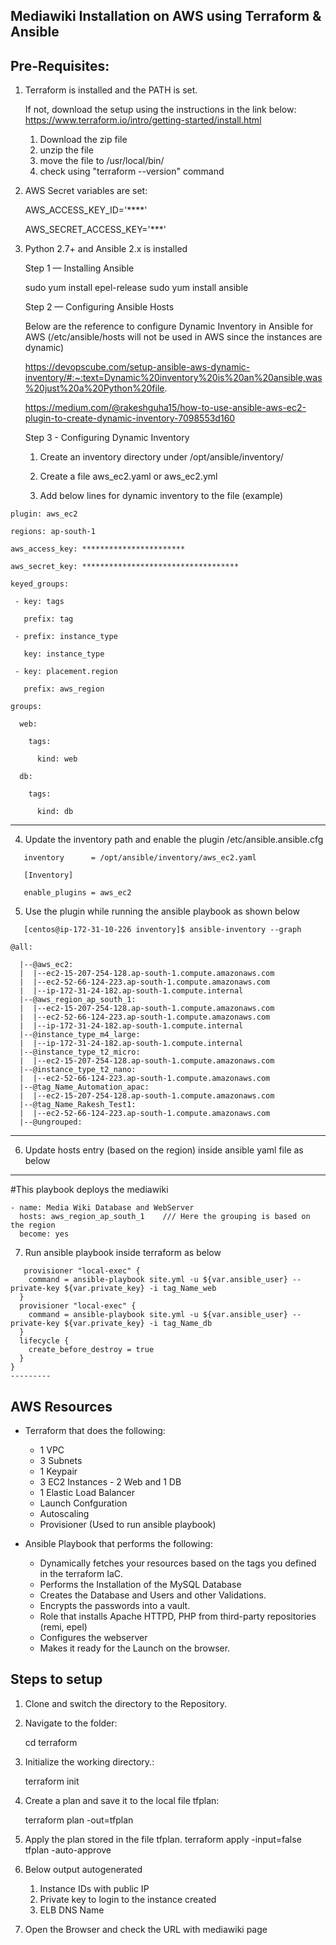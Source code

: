 Mediawiki Installation on AWS using Terraform & Ansible
------------------------------------------------------- 

Pre-Requisites: 
---------------------------
1. Terraform is installed and the PATH is set. 
	
	If not, download the setup using the instructions in the link below: 
	https://www.terraform.io/intro/getting-started/install.html
	1. Download the zip file
	2. unzip the file
	3. move the file to /usr/local/bin/
	4. check using "terraform --version" command
	
2. AWS Secret variables are set: 
	
	AWS_ACCESS_KEY_ID='****'
	
	AWS_SECRET_ACCESS_KEY='***'
	
3. Python 2.7+ and Ansible 2.x is installed
	
   Step 1 — Installing Ansible
   
   sudo yum install epel-release
   sudo yum install ansible
   
   Step 2 — Configuring Ansible Hosts
   
   Below are the reference to configure Dynamic Inventory in Ansible for AWS (/etc/ansible/hosts will not be used in AWS since the instances are dynamic)
   
   https://devopscube.com/setup-ansible-aws-dynamic-inventory/#:~:text=Dynamic%20inventory%20is%20an%20ansible,was%20just%20a%20Python%20file.
   
   https://medium.com/@rakeshguha15/how-to-use-ansible-aws-ec2-plugin-to-create-dynamic-inventory-7098553d160
   
   Step 3 - Configuring Dynamic Inventory
   
   1. Create an inventory directory under /opt/ansible/inventory/
   
   2. Create a file aws_ec2.yaml or aws_ec2.yml 
   
   3. Add below lines for dynamic inventory to the file (example)
   
```   ---
plugin: aws_ec2

regions: ap-south-1

aws_access_key: ***********************

aws_secret_key: ***********************************

keyed_groups:
 
 - key: tags
 
   prefix: tag
 
 - prefix: instance_type
 
   key: instance_type
  
 - key: placement.region
  
   prefix: aws_region

groups:
  
  web:
  
    tags:
    
      kind: web
  
  db:
  
    tags:
    
      kind: db
```
---
   4. Update the inventory path and enable the plugin /etc/ansible.ansible.cfg
```   
   inventory      = /opt/ansible/inventory/aws_ec2.yaml
   
   [Inventory]
   
   enable_plugins = aws_ec2
```   
   5. Use the plugin while running the ansible playbook as shown below
```   
   [centos@ip-172-31-10-226 inventory]$ ansible-inventory --graph
   
@all:

  |--@aws_ec2:
  |  |--ec2-15-207-254-128.ap-south-1.compute.amazonaws.com
  |  |--ec2-52-66-124-223.ap-south-1.compute.amazonaws.com
  |  |--ip-172-31-24-182.ap-south-1.compute.internal
  |--@aws_region_ap_south_1:
  |  |--ec2-15-207-254-128.ap-south-1.compute.amazonaws.com
  |  |--ec2-52-66-124-223.ap-south-1.compute.amazonaws.com
  |  |--ip-172-31-24-182.ap-south-1.compute.internal
  |--@instance_type_m4_large:
  |  |--ip-172-31-24-182.ap-south-1.compute.internal
  |--@instance_type_t2_micro:
  |  |--ec2-15-207-254-128.ap-south-1.compute.amazonaws.com
  |--@instance_type_t2_nano:
  |  |--ec2-52-66-124-223.ap-south-1.compute.amazonaws.com
  |--@tag_Name_Automation_apac:
  |  |--ec2-15-207-254-128.ap-south-1.compute.amazonaws.com
  |--@tag_Name_Rakesh_Test1:
  |  |--ec2-52-66-124-223.ap-south-1.compute.amazonaws.com
  |--@ungrouped:
```
----------
   6. Update hosts entry (based on the region) inside ansible yaml file as below
   ---
#This playbook deploys the mediawiki 
```
- name: Media Wiki Database and WebServer
  hosts: aws_region_ap_south_1    /// Here the grouping is based on the region
  become: yes 
``` 
   7. Run ansible playbook inside terraform as below 
```  
   provisioner "local-exec" {
    command = ansible-playbook site.yml -u ${var.ansible_user} --private-key ${var.private_key} -i tag_Name_web
  }
  provisioner "local-exec" {
    command = ansible-playbook site.yml -u ${var.ansible_user} --private-key ${var.private_key} -i tag_Name_db  
  }
  lifecycle {
    create_before_destroy = true
  }
}
---------
```
   
AWS Resources
--------------
 - Terraform that does the following:
 	- 1 VPC
 	- 3 Subnets  
 	- 1 Keypair 
 	- 3 EC2 Instances - 2 Web and 1 DB
 	- 1 Elastic Load Balancer
	- Launch Confguration
	- Autoscaling
	- Provisioner (Used to run ansible playbook)
   
 - Ansible Playbook that performs the following: 
    - Dynamically fetches your resources based on the tags you defined in the terraform IaC. 
    - Performs the Installation of the MySQL Database
    - Creates the Database and Users and other Validations. 
    - Encrypts the passwords into a vault. 
    - Role that installs Apache HTTPD, PHP from third-party repositories (remi, epel)
    - Configures the webserver
    - Makes it ready for the Launch on the browser. 

Steps to setup
---------------
1. Clone and switch the directory to the Repository. 

2. Navigate to the folder: 

    cd terraform

3. Initialize the working directory.:

    terraform init
	
4. Create a plan and save it to the local file tfplan: 

	terraform plan -out=tfplan
	
5. Apply the plan stored in the file tfplan.
	terraform apply -input=false tfplan -auto-approve
	
6. Below output autogenerated
   1. Instance IDs with public IP
   2. Private key to login to the instance created 
   3. ELB DNS Name
	
7. Open the Browser and check the URL with mediawiki page
